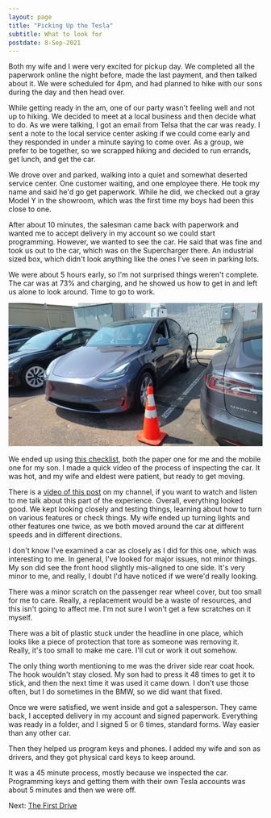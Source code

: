 ```yaml
---
layout: page
title: "Picking Up the Tesla"
subtitle: What to look for
postdate: 8-Sep-2021
---
```


Both my wife and I were very excited for pickup day. We completed all the paperwork online the night before, made the last payment, and then talked about it. We were scheduled for 4pm, and had planned to hike with our sons during the day and then head over.

While getting ready in the am, one of our party wasn't feeling well and not up to hiking. We decided to meet at a local business and then decide what to do. As we were talking, I got an email from Telsa that the car was ready. I sent a note to the local service center asking if we could come early and they responded in under a minute saying to come over. As a group, we prefer to be together, so we scrapped hiking and decided to run errands, get lunch, and get the car.

We drove over and parked, walking into a quiet and somewhat deserted service center. One customer waiting, and one employee there. He took my name and said he'd go get paperwork. While he did, we checked out a gray Model Y in the showroom, which was the first time my boys had been this close to one.

After about 10 minutes, the salesman came back with paperwork and wanted me to accept delivery in my account so we could start programming. However, we wanted to see the car. He said that was fine and took us out to the car, which was on the Supercharger there. An industrial sized box, which didn't look anything like the ones I've seen in parking lots.

We were about 5 hours early, so I'm not surprised things weren't complete. The car was at 73% and charging, and he showed us how to get in and left us alone to look around. Time to go to work.

![First view](/assets/img/cars/firstview.jpg)

We ended up using [this checklist](https://github.com/mykeln/teslaprep/blob/master/model_y_checklist.md), both the paper one for me and the mobile one for my son. I made a quick video of the process of inspecting the car. It was hot, and my wife and eldest were patient, but ready to get moving.

There is a [video of this post](https://youtu.be/0F4iUvg8Tq0) on my channel, if you want to watch and listen to me talk about this part of the experience. Overall, everything looked good. We kept looking closely and testing things, learning about how to turn on various features or check things. My wife ended up turning lights and other features one twice, as we both moved around the car at different speeds and in different directions.

I don't know I've examined a car as closely as I did for this one, which was interesting to me. In general, I've looked for major issues, not minor things. My son did see the front hood slightly mis-aligned to one side. It's very minor to me, and really, I doubt I'd have noticed if we were'd really looking.

There was a minor scratch on the passenger rear wheel cover, but too small for me to care. Really, a replacement would be a waste of resources, and this isn't going to affect me. I'm not sure I won't get a few scratches on it myself.

There was a bit of plastic stuck under the headline in one place, which looks like a piece of protection that tore as someone was removing it. Really, it's too small to make me care. I'll cut or work it out somehow.

The only thing worth mentioning to me was the driver side rear coat hook. The hook wouldn't stay closed. My son had to press it 48 times to get it to stick, and then the next time it was used it came down. I don't use those often, but I do sometimes in the BMW, so we did want that fixed.

Once we were satisfied, we went inside and got a salesperson. They came back, I accepted delivery in my account and signed paperwork. Everything was ready in a folder, and I signed 5 or 6 times, standard forms. Way easier than any other car.

Then they helped us program keys and phones. I added my wife and son as drivers, and they got physical card keys to keep around. 

It was a 45 minute process, mostly because we inspected the car. Programming keys and getting them with their own Tesla accounts was about 5 minutes and then we were off.

Next: [The First Drive](/projects/tesla/dayone/)